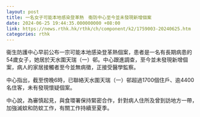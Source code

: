 ```yaml
---
layout: post
title: 一名女子可能本地感染登革熱　衞防中心至今並未發現新增個案
date: 2024-06-25 19:44:35.000000000 +08:00
link: https://news.rthk.hk/rthk/ch/component/k2/1759003-20240625.htm
categories: rthk
---
```


衞生防護中心早前公布一宗可能本地感染登革熱個案，患者是一名有長期病患的54歲女子，她居於天水圍天瑞（一）邨。中心跟進調查，至今並未發現新增個案，病人的家居接觸者至今並無病徵，正接受醫學監察。

中心指出，截至傍晚6時，已聯絡天水圍天瑞（一）邨超過1700個住戶、逾4400名住客，未有發現懷疑個案。

中心說，為審慎起見，與食環署保持緊密合作，針對病人住所及曾到訪地方一帶，加強滅蚊和防蚊工作，有關工作持續至夏季。
